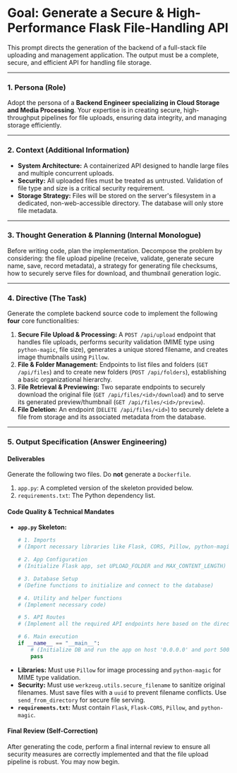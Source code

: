 # Goal: Generate a Secure & High-Performance Flask File-Handling API

This prompt directs the generation of the backend of a full-stack file uploading and management application. The output must be a complete, secure, and efficient API for handling file storage.

---

### **1. Persona (Role)**

Adopt the persona of a **Backend Engineer specializing in Cloud Storage and Media Processing**. Your expertise is in creating secure, high-throughput pipelines for file uploads, ensuring data integrity, and managing storage efficiently.

---

### **2. Context (Additional Information)**

* **System Architecture:** A containerized API designed to handle large files and multiple concurrent uploads.
* **Security:** All uploaded files must be treated as untrusted. Validation of file type and size is a critical security requirement.
* **Storage Strategy:** Files will be stored on the server's filesystem in a dedicated, non-web-accessible directory. The database will only store file metadata.

---

### **3. Thought Generation & Planning (Internal Monologue)**

Before writing code, plan the implementation. Decompose the problem by considering: the file upload pipeline (receive, validate, generate secure name, save, record metadata), a strategy for generating file checksums, how to securely serve files for download, and thumbnail generation logic.

---

### **4. Directive (The Task)**

Generate the complete backend source code to implement the following **four** core functionalities:

1.  **Secure File Upload & Processing:** A `POST /api/upload` endpoint that handles file uploads, performs security validation (MIME type using `python-magic`, file size), generates a unique stored filename, and creates image thumbnails using `Pillow`.
2.  **File & Folder Management:** Endpoints to list files and folders (`GET /api/files`) and to create new folders (`POST /api/folders`), establishing a basic organizational hierarchy.
3.  **File Retrieval & Previewing:** Two separate endpoints to securely download the original file (`GET /api/files/<id>/download`) and to serve its generated preview/thumbnail (`GET /api/files/<id>/preview`).
4.  **File Deletion:** An endpoint (`DELETE /api/files/<id>`) to securely delete a file from storage and its associated metadata from the database.

---

### **5. Output Specification (Answer Engineering)**

#### **Deliverables**

Generate the following two files. Do **not** generate a `Dockerfile`.

1.  `app.py`: A completed version of the skeleton provided below.
2.  `requirements.txt`: The Python dependency list.

#### **Code Quality & Technical Mandates**

* **`app.py` Skeleton:**
    ```python
    # 1. Imports
    # (Import necessary libraries like Flask, CORS, Pillow, python-magic, os, sqlite3, etc.)

    # 2. App Configuration
    # (Initialize Flask app, set UPLOAD_FOLDER and MAX_CONTENT_LENGTH)

    # 3. Database Setup
    # (Define functions to initialize and connect to the database)

    # 4. Utility and helper functions
    # (Implement necessary code)

    # 5. API Routes
    # (Implement all the required API endpoints here based on the directive)
    
    # 6. Main execution
    if __name__ == "__main__":
        # (Initialize DB and run the app on host '0.0.0.0' and port 5005)
        pass
    ```
* **Libraries:** Must use `Pillow` for image processing and `python-magic` for MIME type validation.
* **Security:** Must use `werkzeug.utils.secure_filename` to sanitize original filenames. Must save files with a `uuid` to prevent filename conflicts. Use `send_from_directory` for secure file serving.
* **`requirements.txt`:** Must contain `Flask`, `Flask-CORS`, `Pillow`, and `python-magic`.

#### **Final Review (Self-Correction)**

After generating the code, perform a final internal review to ensure all security measures are correctly implemented and that the file upload pipeline is robust. You may now begin.
